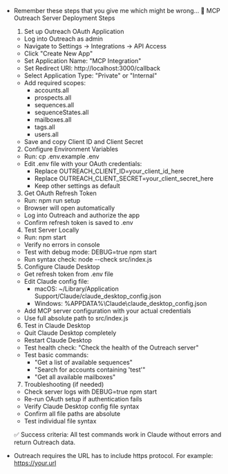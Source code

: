 - Remember these steps that you give me which might be wrong... 🚀 MCP Outreach Server Deployment Steps

  1. Set up Outreach OAuth Application

  - Log into Outreach as admin
  - Navigate to Settings → Integrations → API Access
  - Click "Create New App"
  - Set Application Name: "MCP Integration"
  - Set Redirect URI: http://localhost:3000/callback
  - Select Application Type: "Private" or "Internal"
  - Add required scopes:
    - accounts.all
    - prospects.all
    - sequences.all
    - sequenceStates.all
    - mailboxes.all
    - tags.all
    - users.all
  - Save and copy Client ID and Client Secret

  2. Configure Environment Variables

  - Run: cp .env.example .env
  - Edit .env file with your OAuth credentials:
    - Replace OUTREACH_CLIENT_ID=your_client_id_here
    - Replace OUTREACH_CLIENT_SECRET=your_client_secret_here
    - Keep other settings as default

  3. Get OAuth Refresh Token

  - Run: npm run setup
  - Browser will open automatically
  - Log into Outreach and authorize the app
  - Confirm refresh token is saved to .env

  4. Test Server Locally

  - Run: npm start
  - Verify no errors in console
  - Test with debug mode: DEBUG=true npm start
  - Run syntax check: node --check src/index.js

  5. Configure Claude Desktop

  - Get refresh token from .env file
  - Edit Claude config file:
    - macOS: ~/Library/Application Support/Claude/claude_desktop_config.json
    - Windows: %APPDATA%\Claude\claude_desktop_config.json
  - Add MCP server configuration with your actual credentials
  - Use full absolute path to src/index.js

  6. Test in Claude Desktop

  - Quit Claude Desktop completely
  - Restart Claude Desktop
  - Test health check: "Check the health of the Outreach server"
  - Test basic commands:
    - "Get a list of available sequences"
    - "Search for accounts containing 'test'"
    - "Get all available mailboxes"

  7. Troubleshooting (if needed)

  - Check server logs with DEBUG=true npm start
  - Re-run OAuth setup if authentication fails
  - Verify Claude Desktop config file syntax
  - Confirm all file paths are absolute
  - Test individual file syntax

  ✅ Success criteria: All test commands work in Claude without errors and return Outreach data.
- Outreach requires the URL has to include https protocol. For example: https://your.url